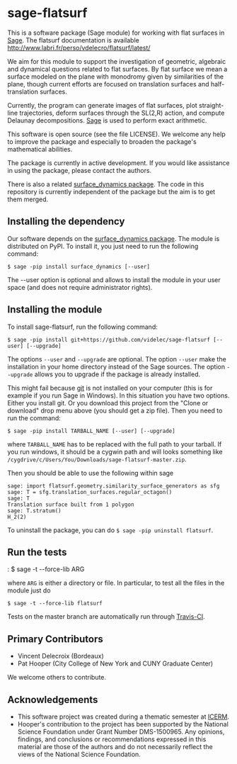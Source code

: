 sage-flatsurf
=============

This is a software package (Sage module) for working with flat surfaces in 
[Sage](http://sagemath.org). The flatsurf documentation 
is available http://www.labri.fr/perso/vdelecro/flatsurf/latest/

We aim for this module to support the investigation of geometric, algebraic and 
dynamical questions related to flat surfaces. By flat surface we mean a surface
modeled on the plane with monodromy given by similarities of the plane, though
current efforts are focused on translation surfaces and half-translation 
surfaces.

Currently, the program can generate images of flat surfaces, plot straight-line
trajectories, deform surfaces through the SL(2,R) action, and compute Delaunay
decompositions. [Sage](http://sagemath.org) is used to perform exact arithmetic.

This software is open source (see the file LICENSE). We welcome any help to 
improve the package and especially to broaden the package's mathematical 
abilities.

The package is currently in active development. If you would like assistance
in using the package, please contact the authors.

There is also a related [surface_dynamics package](http://www.labri.fr/perso/vdelecro/flatsurf_sage.html).
The code in this repository is currently independent of the package but
the aim is to get them merged.

Installing the dependency
-------------------------

Our software depends on the [surface_dynamics package](https://pypi.org/project/surface_dynamics/).
The module is distributed on PyPI. To install it, you just need to run the
following command:

    $ sage -pip install surface_dynamics [--user]

The --user option is optional and allows to install the module in your user
space (and does not require administrator rights).

Installing the module
---------------------

To install sage-flatsurf, run the following command:

    $ sage -pip install git+https://github.com/videlec/sage-flatsurf [--user] [--upgrade]

The options `--user` and `--upgrade` are optional. The option `--user` make
the installation in your home directory instead of the Sage sources. The
option `--upgrade` allows you to upgrade if the package is already installed.

This might fail because [git](https://git-scm.com/) is not installed on your computer
(this is for example if you run Sage in Windows). In this situation you have two options.
Either you install git. Or you download this project from the "Clone or download" drop
menu above (you should get a zip file). Then you need to run the command:

    $ sage -pip install TARBALL_NAME [--user] [--upgrade]

where `TARBALL_NAME` has to be replaced with the full path to your tarball. If you
run windows, it should be a cygwin path and will looks something like
`/cygdrive/c/Users/You/Downloads/sage-flatsurf-master.zip`.

Then you should be able to use the following within sage

    sage: import flatsurf.geometry.similarity_surface_generators as sfg
    sage: T = sfg.translation_surfaces.regular_octagon()
    sage: T
    Translation surface built from 1 polygon
    sage: T.stratum()
    H_2(2)

To uninstall the package, you can do `$ sage -pip uninstall flatsurf`.

Run the tests
-------------
:
    $ sage -t --force-lib ARG

where `ARG` is either a directory or file. In particular, to test all the
files in the module just do

    $ sage -t --force-lib flatsurf

Tests on the master branch are automatically run through [Travis-CI](https://travis-ci.org/videlec/sage-flatsurf?branch=master).

Primary Contributors
--------------------

* Vincent Delecroix (Bordeaux)
* Pat Hooper (City College of New York and CUNY Graduate Center)

We welcome others to contribute.

Acknowledgements
----------------

* This software project was created during a thematic semester at [ICERM](https://icerm.brown.edu).
* Hooper's contribution to the project has been supported by the National 
  Science Foundation under Grant Number DMS-1500965. Any opinions, findings, 
  and conclusions or recommendations expressed in this material are those of 
  the authors and do not necessarily reflect the views of the National 
  Science Foundation.

